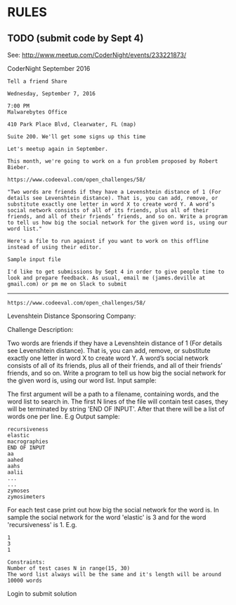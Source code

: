 # RULES

TODO (submit code by Sept 4)
----

See:
http://www.meetup.com/CoderNight/events/233221873/

CoderNight September 2016

    Tell a friend Share 

    Wednesday, September 7, 2016

    7:00 PM
    Malwarebytes Office

    410 Park Place Blvd, Clearwater, FL (map)

    Suite 200. We'll get some signs up this time

    Let's meetup again in September.

    This month, we're going to work on a fun problem proposed by Robert Bieber. 

    https://www.codeeval.com/open_challenges/58/

    "Two words are friends if they have a Levenshtein distance of 1 (For details see Levenshtein distance). That is, you can add, remove, or substitute exactly one letter in word X to create word Y. A word’s social network consists of all of its friends, plus all of their friends, and all of their friends’ friends, and so on. Write a program to tell us how big the social network for the given word is, using our word list."

    Here's a file to run against if you want to work on this offline instead of using their editor.

    Sample input file

    I'd like to get submissions by Sept 4 in order to give people time to look and prepare feedback. As usual, email me (james.deville at gmail.com) or pm me on Slack to submit


----

    https://www.codeeval.com/open_challenges/58/

Levenshtein Distance
Sponsoring Company:

Challenge Description:

Two words are friends if they have a Levenshtein distance of 1 (For details see Levenshtein distance). That is, you can add, remove, or substitute exactly one letter in word X to create word Y. A word’s social network consists of all of its friends, plus all of their friends, and all of their friends’ friends, and so on. Write a program to tell us how big the social network for the given word is, using our word list.
Input sample:

The first argument will be a path to a filename, containing words, and the word list to search in. The first N lines of the file will contain test cases, they will be terminated by string 'END OF INPUT'. After that there will be a list of words one per line. E.g
Output sample:

```
recursiveness
elastic
macrographies
END OF INPUT
aa
aahed
aahs
aalii
...
...
zymoses
zymosimeters
```

For each test case print out how big the social network for the word is. In sample the social network for the word 'elastic' is 3 and for the word 'recursiveness' is 1. E.g.

```
1
3
1
```

    Constraints:
    Number of test cases N in range(15, 30)
    The word list always will be the same and it's length will be around 10000 words

Login to submit solution

